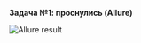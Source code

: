 **Задача №1: проснулись (Allure)**

![Allure result](https://github.com/user-attachments/assets/440a5c2b-3159-44ad-af7e-c4ae142c5d6f)
